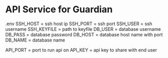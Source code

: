 # API Service for Guardian

.env
SSH_HOST = ssh host ip
SSH_PORT = ssh port
SSH_USER = ssh username
SSH_KEYFILE = path to keyfile
DB_USER = database username
DB_PASS = database password
DB_HOST = database host name with port
DB_NAME = database name

API_PORT = port to run api on
API_KEY = api key to share with end user